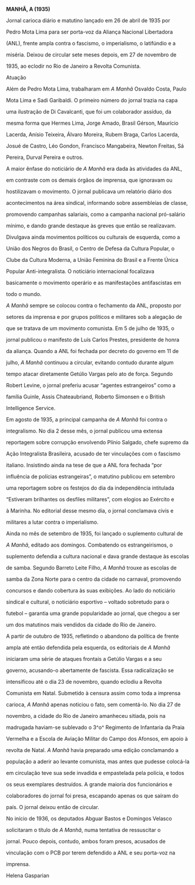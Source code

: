 **MANHÃ, A (1935)**



Jornal carioca diário e matutino lançado em 26 de abril de 1935 por

Pedro Mota Lima para ser porta-voz da Aliança Nacional Libertadora

(ANL), frente ampla contra o fascismo, o imperialismo, o latifúndio e a

miséria. Deixou de circular sete meses depois, em 27 de novembro de

1935, ao eclodir no Rio de Janeiro a Revolta Comunista.



Atuação



Além de Pedro Mota Lima, trabalharam em *A Manhã* Osvaldo Costa, Paulo

Mota Lima e Sadi Garibaldi. O primeiro número do jornal trazia na capa

uma ilustração de Di Cavalcanti, que foi um colaborador assíduo, da

mesma forma que Hermes Lima, Jorge Amado, Brasil Gérson, Maurício

Lacerda, Anísio Teixeira, Álvaro Moreira, Rubem Braga, Carlos Lacerda,

Josué de Castro, Léo Gondon, Francisco Mangabeira, Newton Freitas, Sá

Pereira, Durval Pereira e outros.



A maior ênfase do noticiário de *A Manhã* era dada às atividades da ANL,

em contraste com os demais órgãos de imprensa, que ignoravam ou

hostilizavam o movimento. O jornal publicava um relatório diário dos

acontecimentos na área sindical, informando sobre assembleias de classe,

promovendo campanhas salariais, como a campanha nacional pró-salário

mínimo, e dando grande destaque às greves que então se realizavam.

Divulgava ainda movimentos políticos ou culturais de esquerda, como a

União dos Negros do Brasil, o Centro de Defesa da Cultura Popular, o

Clube da Cultura Moderna, a União Feminina do Brasil e a Frente Única

Popular Anti-integralista. O noticiário internacional focalizava

basicamente o movimento operário e as manifestações antifascistas em

todo o mundo.



*A Manhã* sempre se colocou contra o fechamento da ANL, proposto por

setores da imprensa e por grupos políticos e militares sob a alegação de

que se tratava de um movimento comunista. Em 5 de julho de 1935, o

jornal publicou o manifesto de Luís Carlos Prestes, presidente de honra

da aliança. Quando a ANL foi fechada por decreto do governo em 11 de

julho, *A Manhã* continuou a circular, evitando contudo durante algum

tempo atacar diretamente Getúlio Vargas pelo ato de força. Segundo

Robert Levine, o jornal preferiu acusar “agentes estrangeiros” como a

família Guinle, Assis Chateaubriand, Roberto Simonsen e o British

Intelligence Service.



Em agosto de 1935, a principal campanha de *A Manhã* foi contra o

integralismo. No dia 2 desse mês, o jornal publicou uma extensa

reportagem sobre corrupção envolvendo Plínio Salgado, chefe supremo da

Ação Integralista Brasileira, acusado de ter vinculações com o fascismo

italiano. Insistindo ainda na tese de que a ANL fora fechada “por

influência de polícias estrangeiras”, o matutino publicou em setembro

uma reportagem sobre os festejos do dia da independência intitulada

“Estiveram brilhantes os desfiles militares”, com elogios ao Exército e

à Marinha. No editorial desse mesmo dia, o jornal conclamava civis e

militares a lutar contra o imperialismo.



Ainda no mês de setembro de 1935, foi lançado o suplemento cultural de

*A Manhã*, editado aos domingos. Combatendo os estrangeirismos, o

suplemento defendia a cultura nacional e dava grande destaque às escolas

de samba. Segundo Barreto Leite Filho, *A Manhã* trouxe as escolas de

samba da Zona Norte para o centro da cidade no carnaval, promovendo

concursos e dando cobertura às suas exibições. Ao lado do noticiário

sindical e cultural, o noticiário esportivo – voltado sobretudo para o

futebol – garantia uma grande popularidade ao jornal, que chegou a ser

um dos matutinos mais vendidos da cidade do Rio de Janeiro.



A partir de outubro de 1935, refletindo o abandono da política de frente

ampla até então defendida pela esquerda, os editoriais de *A Manhã*

iniciaram uma série de ataques frontais a Getúlio Vargas e a seu

governo, acusando-o abertamente de fascista. Essa radicalização se

intensificou até o dia 23 de novembro, quando eclodiu a Revolta

Comunista em Natal. Submetido à censura assim como toda a imprensa

carioca, *A Manhã* apenas noticiou o fato, sem comentá-lo. No dia 27 de

novembro, a cidade do Rio de Janeiro amanheceu sitiada, pois na

madrugada haviam-se sublevado o 3^o^ Regimento de Infantaria da Praia

Vermelha e a Escola de Aviação Militar do Campo dos Afonsos, em apoio à

revolta de Natal. *A Manhã* havia preparado uma edição conclamando a

população a aderir ao levante comunista, mas antes que pudesse colocá-la

em circulação teve sua sede invadida e empastelada pela polícia, e todos

os seus exemplares destruídos. A grande maioria dos funcionários e

colaboradores do jornal foi presa, escapando apenas os que saíram do

país. O jornal deixou então de circular.



No início de 1936, os deputados Abguar Bastos e Domingos Velasco

solicitaram o título de *A Manhã*, numa tentativa de ressuscitar o

jornal. Pouco depois, contudo, ambos foram presos, acusados de

vinculação com o PCB por terem defendido a ANL e seu porta-voz na

imprensa.



Helena Gasparian



